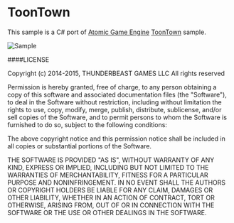  ToonTown
=============

This sample is a C# port of <a href="http://atomicgameengine.com">Atomic Game Engine</a> <a href="https://github.com/AtomicGameEngine/AtomicExamples/tree/master/ToonTown">ToonTown</a> sample.

![Sample](Video.gif)

####LICENSE

Copyright (c) 2014-2015, THUNDERBEAST GAMES LLC All rights reserved

Permission is hereby granted, free of charge, to any person obtaining a
copy of this software and associated documentation files (the "Software"),
to deal in the Software without restriction, including without limitation
the rights to use, copy, modify, merge, publish, distribute, sublicense,
and/or sell copies of the Software, and to permit persons to whom the
Software is furnished to do so, subject to the following conditions:

The above copyright notice and this permission notice shall be included in
all copies or substantial portions of the Software.

THE SOFTWARE IS PROVIDED "AS IS", WITHOUT WARRANTY OF ANY KIND, EXPRESS OR
IMPLIED, INCLUDING BUT NOT LIMITED TO THE WARRANTIES OF MERCHANTABILITY,
FITNESS FOR A PARTICULAR PURPOSE AND NONINFRINGEMENT. IN NO EVENT SHALL
THE AUTHORS OR COPYRIGHT HOLDERS BE LIABLE FOR ANY CLAIM, DAMAGES OR OTHER
LIABILITY, WHETHER IN AN ACTION OF CONTRACT, TORT OR OTHERWISE, ARISING
FROM, OUT OF OR IN CONNECTION WITH THE SOFTWARE OR THE USE OR OTHER
DEALINGS IN THE SOFTWARE.
